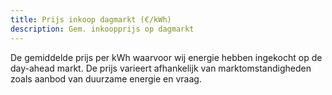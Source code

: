 ```yaml
---
title: Prijs inkoop dagmarkt (€/kWh)
description: Gem. inkoopprijs op dagmarkt
---
```


De gemiddelde prijs per kWh waarvoor wij energie hebben ingekocht op de day-ahead markt. De prijs varieert afhankelijk van marktomstandigheden zoals aanbod van duurzame energie en vraag.
